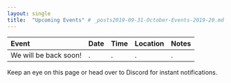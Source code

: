 ```yaml
---
layout: single
title:  "Upcoming Events" # _posts2019-09-31-October-Events-2019-20.md 
---
```

| Event | Date | Time | Location | Notes
|:-----------------|:----------|:-----------|:-----------|:-----------|
| We will be back soon! | . | . | . | . |

Keep an eye on this page or head over to Discord for instant notifications.
